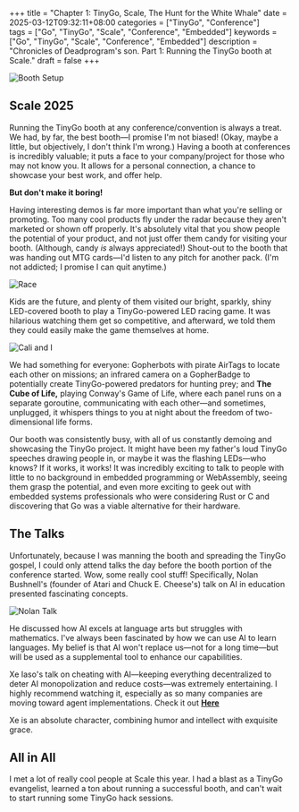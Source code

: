 +++
title = "Chapter 1: TinyGo, Scale, The Hunt for the White Whale"
date = 2025-03-12T09:32:11+08:00
categories = ["TinyGo", "Conference"]  
tags = ["Go", "TinyGo", "Scale", "Conference", "Embedded"] 
keywords = ["Go", "TinyGo", "Scale", "Conference", "Embedded"] 
description = "Chronicles of Deadprogram's son. Part 1: Running the TinyGo booth at Scale."
draft = false
+++

![Booth Setup](/image/scaleimages/boothsetup.JPG)

## Scale 2025

Running the TinyGo booth at any conference/convention is always a treat. We had, by far, the best booth—I promise I'm not biased!  (Okay, maybe a little, but objectively, I don't think I'm wrong.)  Having a booth at conferences is incredibly valuable; it puts a face to your company/project for those who may not know you.  It allows for a personal connection, a chance to showcase your best work, and offer help.

**But don't make it boring!**

Having interesting demos is far more important than what you're selling or promoting. Too many cool products fly under the radar because they aren't marketed or shown off properly. It's absolutely vital that you show people the potential of your product, and not just offer them candy for visiting your booth. (Although, candy *is* always appreciated!)  Shout-out to the booth that was handing out MTG cards—I'd listen to any pitch for another pack. (I'm not addicted; I promise I can quit anytime.)

![Race](/image/scaleimages/racing.jpg)

Kids are the future, and plenty of them visited our bright, sparkly, shiny LED-covered booth to play a TinyGo-powered LED racing game. It was hilarious watching them get so competitive, and afterward, we told them they could easily make the game themselves at home.

![Cali and I](/image/scaleimages/caliandI.JPG)

We had something for everyone: Gopherbots with pirate AirTags to locate each other on missions; an infrared camera on a GopherBadge to potentially create TinyGo-powered predators for hunting prey; and **The Cube of Life,** playing Conway's Game of Life, where each panel runs on a separate goroutine, communicating with each other—and sometimes, unplugged, it whispers things to you at night about the freedom of two-dimensional life forms.

Our booth was consistently busy, with all of us constantly demoing and showcasing the TinyGo project. It might have been my father's loud TinyGo speeches drawing people in, or maybe it was the flashing LEDs—who knows? If it works, it works! It was incredibly exciting to talk to people with little to no background in embedded programming or WebAssembly, seeing them grasp the potential, and even more exciting to geek out with embedded systems professionals who were considering Rust or C and discovering that Go was a viable alternative for their hardware.

## The Talks

Unfortunately, because I was manning the booth and spreading the TinyGo gospel, I could only attend talks the day before the booth portion of the conference started. Wow, some really cool stuff!  Specifically, Nolan Bushnell's (founder of Atari and Chuck E. Cheese's) talk on AI in education presented fascinating concepts.

![Nolan Talk](/image/scaleimages/talk.JPG)

He discussed how AI excels at language arts but struggles with mathematics. I've always been fascinated by how we can use AI to learn languages.  My belief is that AI won't replace us—not for a long time—but will be used as a supplemental tool to enhance our capabilities.

Xe Iaso's talk on cheating with AI—keeping everything decentralized to deter AI monopolization and reduce costs—was extremely entertaining. I highly recommend watching it, especially as so many companies are moving toward agent implementations. Check it out **[Here](https://xeiaso.net/talks/2025/ai-chatbot-friends/)**

Xe is an absolute character, combining humor and intellect with exquisite grace.

## All in All

I met a lot of really cool people at Scale this year.  I had a blast as a TinyGo evangelist, learned a ton about running a successful booth, and can't wait to start running some TinyGo hack sessions.